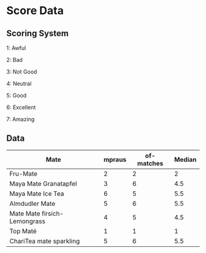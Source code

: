# Score Data

## Scoring System

1: Awful

2: Bad

3: Not Good

4: Neutral

5: Good

6: Excellent

7: Amazing

## Data

Mate					               | mpraus | of-matches | Median
---------------------------- | ------ | ---------- | ------
Fru-Mate			               | 2			|	2          | 2
Maya Mate Granatapfel        | 3  		| 6          | 4.5
Maya Mate Ice Tea            | 6      | 5          | 5.5
Almdudler Mate               | 5      | 6          | 5.5
Mate Mate firsich-Lemongrass | 4      | 5          | 4.5
Top Maté                     | 1      | 1          | 1
ChariTea mate sparkling      | 5      | 6          | 5.5
